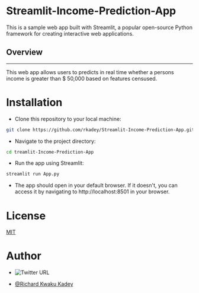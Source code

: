 # Streamlit-Income-Prediction-App
This is a sample web app built with Streamlit, a popular open-source Python framework for creating interactive web applications.

## Overview
---------------
This web app allows users to predicts in real time whether a persons income is greater than $ 50,000 based on features censused.  
# Installation

* Clone this repository to your local machine:
```bash
git clone https://github.com/rkadey/Streamlit-Income-Prediction-App.git
```
* Navigate to the project directory:  
```bash
cd treamlit-Income-Prediction-App
```
* Run the app using Streamlit:
```python
streamlit run App.py
```
* The app should open in your default browser. If it doesn't, you can access it by navigating to http://localhost:8501 in your browser.
# License

[MIT](https://choosealicense.com/licenses/mit/)

# Author
- ![Twitter URL](https://img.shields.io/twitter/url?label=%40dev_kadey&style=social&url=https%3A%2F%2Ftwitter.com%2Fdev_kadey)

- [@Richard Kwaku Kadey](https://www.linkedin.com/in/richard-kwaku-kadey-096710114/)
